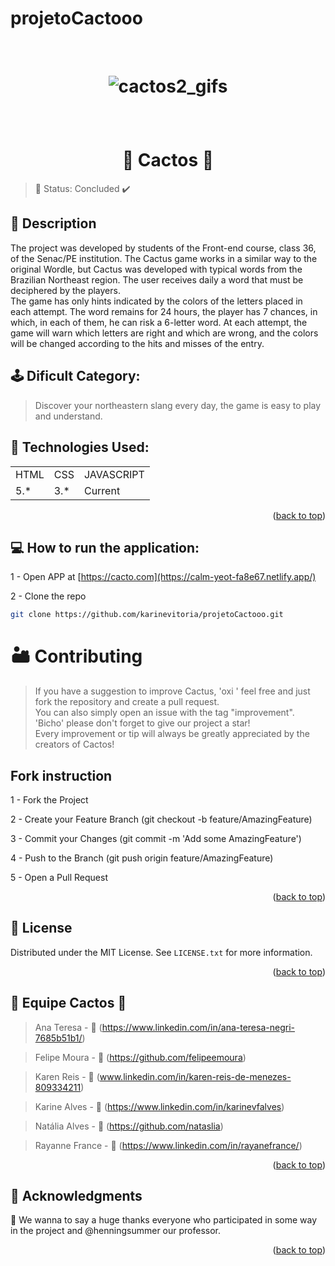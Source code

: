 # projetoCactooo
<br>
<h1 align="center">
  
![cactos2_gifs](https://user-images.githubusercontent.com/83614778/162836070-4839cc41-baee-44a6-84a0-9908e50ef8fb.gif)

</h1>
<br>
<h1 align="center">🌵 Cactos 🌵</h1>

> 🚧 Status: Concluded ✔️

## 📝 Description
<p align="justify"> 
  
The project was developed by students of the Front-end course, class 36, of the Senac/PE institution. The Cactus game works in a similar way to the original Wordle, 
but Cactus was developed with typical words from the Brazilian Northeast region. 
The user receives daily a word that must be deciphered by the players. <br>
The game has only hints indicated by the colors of the letters 
placed in each attempt. The word remains for 24 hours, the player has 7 chances, in which, in each of them, he can risk a 6-letter word.
At each attempt, the game will warn which letters are right and which are wrong, and the colors will be changed according to the hits and misses of the entry. 
  
## 🕹️ Dificult Category:

> Discover your northeastern slang every day, the game is easy to play and understand.


## 🔎 Technologies Used:

<table>
  <tr>
    <td>HTML</td>
    <td>CSS</td>
    <td>JAVASCRIPT</td>
  </tr>
  <tr>
    <td>5.*</td>
    <td>3.*</td>
    <td>Current</td>
  </tr>
</table>

<p align="right">(<a href="#top">back to top</a>)</p>

## 💻 How to run the application:

1 - Open  APP  at [https://cacto.com](https://calm-yeot-fa8e67.netlify.app/)

2 -  Clone the repo
   ```sh
   git clone https://github.com/karinevitoria/projetoCactooo.git
   ```

# 🏜️ Contributing
  
> If you have a suggestion to improve Cactus, 'oxi ' feel free and just fork the repository and create a pull request. <br> 
You can also simply open an issue with the tag "improvement".<br>
'Bicho' please don't forget to give our project a star!<br>
Every improvement or tip will always be greatly appreciated by the creators of Cactos!

## Fork instruction

1 - Fork the Project 

2 - Create your Feature Branch (git checkout -b feature/AmazingFeature)

3 - Commit your Changes (git commit -m 'Add some AmazingFeature')

4 - Push to the Branch (git push origin feature/AmazingFeature)

5 - Open a Pull Request

<p align="right">(<a href="#top">back to top</a>)</p>

## 🔑 License
Distributed under the MIT License. See `LICENSE.txt` for more information.

<p align="right">(<a href="#top">back to top</a>)</p>

## 🌵 Equipe Cactos 🌵

>Ana Teresa -  🌵 (https://www.linkedin.com/in/ana-teresa-negri-7685b51b1/)

>Felipe Moura - 🌵 (https://github.com/felipeemoura)

>Karen Reis - 🌵 (www.linkedin.com/in/karen-reis-de-menezes-809334211)  

>Karine Alves - 🌵 (https://www.linkedin.com/in/karinevfalves)

>Natália Alves - 🌵 (https://github.com/nataslia)

>Rayanne France - 🌵 (https://www.linkedin.com/in/rayanefrance/)

<p align="right">(<a href="#top">back to top</a>)</p>

## 🤝 Acknowledgments

🌵 We wanna to say a huge thanks everyone who participated in some way in the project and @henningsummer our professor.


<p align="right">(<a href="#top">back to top</a>)</p>

